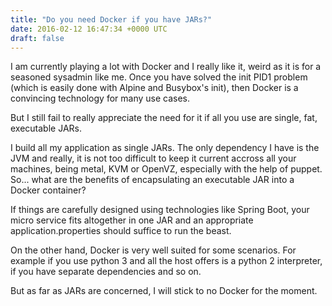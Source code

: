 ```yaml
---
title: "Do you need Docker if you have JARs?"
date: 2016-02-12 16:47:34 +0000 UTC
draft: false
---
```

I am currently playing a lot with Docker and I really like it, weird as it is for a seasoned sysadmin like me. Once you have solved the init PID1 problem (which is easily done with Alpine and Busybox's init), then Docker is a convincing technology for many use cases.

But I still fail to really appreciate the need for it if all you use are single, fat, executable JARs.

I build all my application as single JARs. The only dependency I have is the JVM and really, it is not too difficult to keep it current accross all your machines, being metal, KVM or OpenVZ, especially with the help of puppet. So... what are the benefits of encapsulating an executable JAR into a Docker container?

If things are carefully designed using technologies like Spring Boot, your micro service fits altogether in one JAR and an appropriate application.properties should suffice to run the beast.

On the other hand, Docker is very well suited for some scenarios. For example if you use python 3 and all the host offers is a python 2 interpreter, if you have separate dependencies and so on.

But as far as JARs are concerned, I will stick to no Docker for the moment.